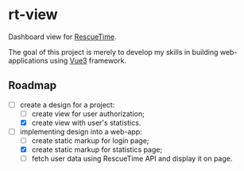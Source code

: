 # rt-view

Dashboard view for [RescueTime](https://rescuetime.com/).

The goal of this project is merely to develop my skills in building
web-applications using [Vue3](https://vuejs.org/) framework.

## Roadmap

- [ ] create a design for a project:
    - [ ] create view for user authorization;
    - [x] create view with user's statistics.
- [ ] implementing design into a web-app:
    - [ ] create static markup for login page;
    - [x] create static markup for statistics page;
    - [ ] fetch user data using RescueTime API and display it on page.
